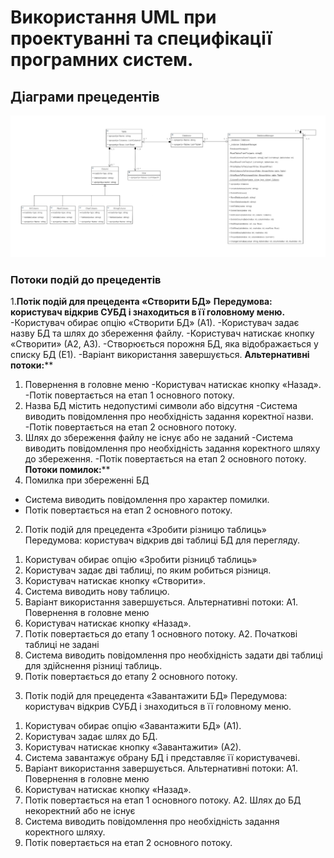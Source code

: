 # Використання UML при проектуванні та специфікації програмних систем.

## Діаграми прецедентів
![Діаграма прецедентів](https://github.com/zavtor/IT-lab/blob/main/png/stage1/1.png)

### Потоки подій до прецедентів

1.**Потік подій для прецедента «Створити БД»**
**Передумова: користувач відкрив СУБД і знаходиться в її головному меню.**
-Користувач обирає опцію «Створити БД» (А1).
-Користувач задає назву БД та шлях до збереження файлу.
-Користувач натискає кнопку «Створити» (А2, А3).
-Створюється порожня БД, яка відображається у списку БД (Е1).
-Варіант використання завершується.
**Альтернативні потоки:****
1. Повернення в головне меню
-Користувач натискає кнопку «Назад».
-Потік повертається на етап 1 основного потоку.
2. Назва БД містить недопустимі символи або відсутня
-Система виводить повідомлення про необхідність задання коректної назви.
-Потік повертається на етап 2 основного потоку.
3. Шлях до збереження файлу не існує або не заданий
-Система виводить повідомлення про необхідність задання коректного шляху до збереження.
-Потік повертається на етап 2 основного потоку.
**Потоки помилок:****
1. Помилка при збереженні БД
-	Система виводить повідомлення про характер помилки.
-	Потік повертається на етап 2 основного потоку.
 
2) Потік подій для прецедента «Зробити різницю таблиць»
Передумова: користувач відкрив дві таблиці БД для перегляду.
1.	Користувач обирає опцію «Зробити різницб таблиць» 
2.	Користувач задає дві таблиці, по яким робиться різниця.
3.	Користувач натискає кнопку «Створити».
4.	Система виводить нову таблицю.
5.	Варіант використання завершується.
Альтернативні потоки:
А1. Повернення в головне меню
1.	Користувач натискає кнопку «Назад».
2.	Потік повертається до етапу 1 основного потоку.
А2. Початкові таблиці не задані
1.	Система виводить повідомлення про необхідність задати дві таблиці для здійснення різниці таблиць.
2.	Потік повертається до етапу 2 основного потоку.
 
3) Потік подій для прецедента «Завантажити БД»
Передумова: користувач відкрив СУБД і знаходиться в її головному меню.
1.	Користувач обирає опцію «Завантажити БД» (А1).
2.	Користувач задає шлях до БД.
3.	Користувач натискає кнопку «Завантажити» (А2).
4.	Система завантажує обрану БД і представляє її користувачеві.
5.	Варіант використання завершується.
Альтернативні потоки:
А1. Повернення в головне меню
1.	Користувач натискає кнопку «Назад».
2.	Потік повертається на етап 1 основного потоку.
А2. Шлях до БД некоректний або не існує
1.	Система виводить повідомлення про необхідність задання коректного шляху.
2.	Потік повертається на етап 2 основного потоку.
